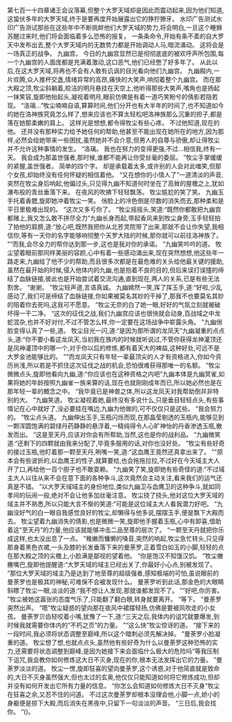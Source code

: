 第七百一十四章诸王会议落幕,但整个大罗天域却是因此而震动起来,因为他们知道,这蛰伏多年的大罗天域,终于是要再度开始展露出它的狰狞獠牙。
水印广告测试水印广告测试那些在这些年中不断挑衅他们大罗天域的势力,将会明白,一旦这个睡狮苏醒过来时,他们将会面临着多么恐怖的报复。
一条条命令,开始有条不紊的自大罗天中发布出去,整个大罗天域内的无数势力都是开始调动人马,暗流涌动。
这将会是一场真正的战争。
九幽宫。
今日的九幽宫显然已是彻彻底底的被欢呼声所包围,每一个九幽宫的人面庞都是充满着激动,这口恶气,他们已经憋了好多年了。
从此以后,在这大罗天域,将再也不会有人敢有讥讽的目光看向他们九幽宫。
九幽殿内,一片欢腾,众人推杯交盏,情绪异常的高昂,痛快的大笑声,响彻着整个九幽宫。
而在那大殿之顶,牧尘斜躺着,皎洁的明月悬挂在天空上,他听得那些大笑声,嘴角也是扬起一抹笑容,旋即他抬起头,凝视着明月,眼前仿佛是有着一道巧笑盼兮的倩影若隐若现。
“洛璃…”牧尘喃喃自语,算算时间,他们分开也有大半年的时间了,也不知道如今的她在洛神族究竟怎么样了,想来应该也不算太轻松吧洛神族那么沉重的担子,都是落在她那柔嫩的肩上。
这样光是想想,都令得牧尘有些心疼。
不过他知道,现在的他。
还并没有那种实力给予她任何的帮助,他甚至不能出现在她所在的地方,因为那样,必然会给她带来一些困扰,虽然她并不会介意,但男人的自尊与骄傲,却让得牧尘并不允许这种事情的发生。
“洛璃。
我也在努力的变得更强,不过…相信我,终有一天。
我会成为那盖世强者,那时候,谁都不能再让你受丝毫的委屈。
”牧尘手掌缓缓的紧握,盖世强者。
简单的四个字。
却是承载着太多,或许别的人会对此嗤笑,但那个女孩,却始终没有任何怀疑的相信着他。
“又在想你的小情人了”一道清淡的声音,突然在牧尘身后响起,他偏过头,只见得九幽不知道何时坐在了高耸的屋檐之上,犹如瀑布般的青丝垂落下来。
在夜风的吹拂下轻轻飘荡。
牧尘尴尬的笑了笑。
九幽玉手托着香腮,旋即她冲着牧尘一笑。
俏脸上的冷色倒是尽数的消失而去,那种柔和是平日里极难出现的。
“这次又多亏你了。
”牧尘摇摇头,笑道:“既然你都敢把九幽宫都赌上,我又怎么敢不拼尽全力”九幽长身而起,带起香风来到牧尘身旁,玉手轻轻拍了拍他的肩膀,道:“放心吧,既然我把你从北苍灵院带了出来,那就不会让你失望,我相信你,等有一天你的名字能够响彻整个天罗大陆的时候,那你就可以前往洛神族了。
”“而我,会尽全力的帮你达到那一步,这也是我对你的承诺。
”九幽笑吟吟的道。
牧尘望着眼前那同样美丽的容颜,心中有着一些感动涌出来,现在突然想想,他这些年一路走来,九幽给了他不少的帮助,而且很多次都是在最危难的关头给他最关键的援助,虽然在最开始的时候,侵入他体内的九幽,也是抱着不良的目的,但后来误打误撞的缔结了血脉链接,彼此也是开始尝试着交流沟通,直到现在,两人的关系,已是有些无法割舍。
“谢谢。
”牧尘轻声道,言语真诚。
九幽嫣然一笑,挥了挥玉手,道:“好啦,少乱感动了,我们可是缔结了血脉链接,你如果被莫名其妙的干掉了,那我不也要莫名其妙的陪着你去死吗,这我可不愿意。
”牧尘无奈的白了她一眼,好好的气氛立刻就被破坏得一干二净。
“这次的征伐之战,我们九幽宫应该也很快就会动身,百战域之中龙蛇混杂,也并不好对付,不过不管怎么样,你一定要在这场战争中崭露头角。
”九幽俏脸变得认真了一些,道。
牧尘目光一闪,道:“是因为那所谓的龙凤天”九幽凝重的点点头,道:“你不要小看这龙凤天,当初我在族内的时候就听说过,不管你获得龙神灌顶还是凤神灌顶中的哪一个,对于你以后的修炼,都有着天大的裨益,这种好处,可远不是大罗金池能够比的。
”“而龙凤天只有年轻一辈最顶尖的人才有资格进入,你如今资历尚浅,所以若是不抓住这次征伐之战的机会,恐怕很难获得那唯一的名额。
”牧尘微微点头,旋即他看向九幽,道:“你应该也在这种资格之内吧”九幽本体是九幽冥雀,如果将她的年龄按照九幽雀一族来算的话,现在也就刚刚成年而已,所以她必然也是在那年轻一辈的概念之中。
“我毕竟已是神兽之体,所以这龙凤天对我帮助倒并非特别的大。
”九幽笑道。
牧尘凝视着她,最终没有多说什么,只是垂目轻轻点头,有些事情记在心中就好了,没必要挂在嘴边,九幽为他做的,可不仅仅只是这些。
“我会努力的。
”牧尘点头道。
九幽伸出玉手,玉瓶闪烁而现,在那晶莹剔透的玉瓶内,能够见到一颗浑圆饱满的碧绿丹药静静的悬浮着,一精纯得令人心旷神怡的丹香渗透玉瓶,散发而出。
“这是至天丹,应该对你会有所帮助,当然,这也是你的战利品。
”九幽微笑道:“还剩下的四颗就由我来分配了,毕竟多服用的话,对你也没好处。
”牧尘有些好奇的接过玉瓶,他盯着那一颗至天丹,咧嘴一笑,道:“这血鹰王竟然还真拿出来了。
”“原本会有些波折的,以血鹰王的性子,就算要给,也会拖拖拉拉,不过好在今天域主大人开了口,再给他一百个胆子也不敢耍赖。
”九幽笑了笑,旋即她有些奇怪的道:“不过域主大人以往从来不会在意下面的各种争斗,这次竟然会主动关注,看来我们的运气还真是不错。
”以大罗天域域主的身份地位,类似九幽卫与血鹰卫的这种争斗,就如同孝间的玩闹一般,绝对不会让他多加丝毫注意。
牧尘挠了挠头,他对这位大罗天域的域主并不熟悉,所以只能大言不惭的笑道:“可能是这位域主大人看我潜力好吧。
”九幽没好气的白一眼自我感觉良好的牧尘,却懒得与他多说,摆摆玉手,便是飘下大殿而去。
牧尘望着九幽消失的倩影,也是微微一笑,旋即他手握着玉瓶,心中有卸喜,借助着这“至天丹”的力量,他应该就能够冲击二品至尊的层次了。
“一颗至天丹就把你乐成这样,也太没出息了一点。
”稚嫩而慵懒的嗓音,突然的响起,牧尘急忙转头,只见得那身着黑色衣裙,一头及膝的长发垂落下来的曼荼罗,正着雪白如玉的小脚,轻轻的点在那大殿之顶的尖檐上,小脸满是鄙视的望着他。
“你是饱汉不知饿汉饥。
”牧尘撇撇嘴巴,旋即他提醒道:“大罗天域的域主已经出关了,你最好小心点,别被发现了。
”那位大罗天域的域主乃是达到了地至尊的超级强者,感知极端的可怕,虽说眼前的曼荼罗也是极其的神秘,可难保不会被发现什么。
曼荼罗听到此话,那金色的大眼睛斜瞟了牧尘一眼,淡淡的道:“我不想让人发现,那就谁都发现不了。
”“好吧,你厉害。
”牧尘被她这嚣张的态度气乐了,只能翻了翻白眼,转身就要离开。
“等下。
”曼荼罗突然出声。
“嗯”牧尘疑惑的望向那在夜风中裙摆轻扬,仿佛是要被风吹走的小女孩。
曼荼罗贝齿轻咬着小嘴,犹豫了一下,道:“三天之后,我体内的诅咒就要爆发,到时候我就需要你体内的“不朽之页”的力量。
”“这么快”牧尘惊讶的道。
“接下来的一段时间,我必须将状态调整至巅峰,所以这个暗刺必须先解决掉。
”曼荼罗小脸凝重的道。
牧尘想了想,也就点点头,虽然他有些好奇为什么以曼荼罗这种恐怖的实力,还需要将状态调整到巅峰,是因为她接下来会面临什么极大的危险吗“等我压制下诅咒,我会教你如何修炼这大日不灭身,现在的你,根本无法发挥出它的力量。
”曼荼罗淡淡的道。
牧尘一愣,旋即狂喜的望向曼荼罗,这个诱惑,对于他简直就是致命的,大日不灭身虽然强大,但也太过的玄奥,他仅仅只能知道如何将它修炼成功,但却并没有如何开发出它所有力量的信息。
“你怎么会知道如何修炼大日不灭身”牧尘在狂喜之余,又忍不住的问道。
不过这次曼荼罗却根本没理会他,小脚一点,娇小的身躯便是掠下大殿,而后消失在黑夜中,只留下一句淡淡的声音。
“三日后,我会找你。
”()。
